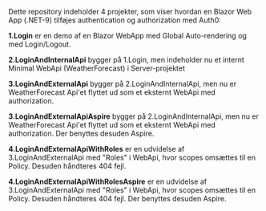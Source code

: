 Dette repository indeholder 4 projekter, som viser hvordan en Blazor Web App (.NET-9) tilføjes authentication og authorization med Auth0:

**1.Login** er en demo af en Blazor WebApp med Global Auto-rendering og med Login/Logout. 

**2.LoginAndInternalApi** bygger på 1.Login, men indeholder nu et internt Minimal WebApi (WeatherForecast) i Server-projektet

**3.LoginAndExternalApi** bygger på 2.LoginAndInternalApi, men nu er WeatherForecast Api'et flyttet ud som et eksternt WebApi med authorization.

**3.LoginAndExternalApiAspire** bygger på 2.LoginAndInternalApi, men nu er WeatherForecast Api'et flyttet ud som et eksternt WebApi med authorization. Der benyttes desuden Aspire.

**4.LoginAndExternalApiWithRoles** er en udvidelse af 3.LoginAndExternalApi med "Roles" i WebApi, hvor scopes omsættes til en Policy. Desuden håndteres 404 fejl.

**4.LoginAndExternalApiWithRolesAspire** er en udvidelse af 3.LoginAndExternalApi med "Roles" i WebApi, hvor scopes omsættes til en Policy. Desuden håndteres 404 fejl. Der benyttes desuden Aspire.

